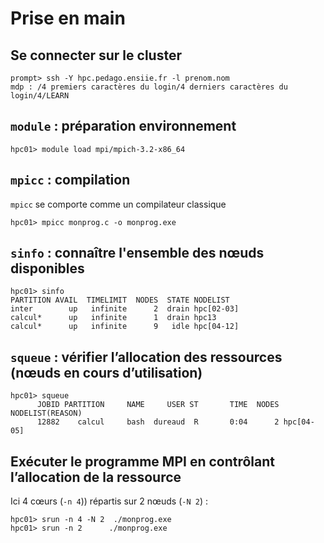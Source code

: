 # Prise en main

## Se connecter sur le cluster
```
prompt> ssh -Y hpc.pedago.ensiie.fr -l prenom.nom
mdp : /4 premiers caractères du login/4 derniers caractères du login/4/LEARN
```

## `module` : préparation environnement
```
hpc01> module load mpi/mpich-3.2-x86_64
```

## `mpicc` : compilation 
`mpicc` se comporte comme un compilateur classique
```
hpc01> mpicc monprog.c -o monprog.exe
```

## `sinfo` : connaître l'ensemble des nœuds disponibles
```
hpc01> sinfo
PARTITION AVAIL  TIMELIMIT  NODES  STATE NODELIST
inter        up   infinite      2  drain hpc[02-03]
calcul*      up   infinite      1  drain hpc13
calcul*      up   infinite      9   idle hpc[04-12]
```

## `squeue` : vérifier l’allocation des ressources (nœuds en cours d’utilisation)
```
hpc01> squeue
      JOBID PARTITION     NAME     USER ST       TIME  NODES NODELIST(REASON)
      12882    calcul     bash  dureaud  R       0:04      2 hpc[04-05]
```

## Exécuter le programme MPI en contrôlant l’allocation de la ressource 
Ici 4 cœurs (`-n 4`)) répartis sur 2 nœuds (`-N 2`) :
```
hpc01> srun -n 4 -N 2  ./monprog.exe
hpc01> srun -n 2      ./monprog.exe
```

